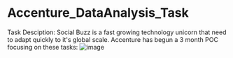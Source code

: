 # Accenture_DataAnalysis_Task

Task Desciption:
Social Buzz is a fast growing technology unicorn that need to adapt quickly to it's global scale. Accenture has begun a 3 month POC focusing on these tasks:
![image](https://user-images.githubusercontent.com/73512374/179712822-7968cc80-bc61-430b-83f4-ecf7ac4aec46.png)
